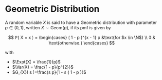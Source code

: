 # Geometric Distribution

A random variable $X$ is said to have a Geometric distribution with parameter $p \in (0, 1)$, written
$X \sim \mathrm{Geom}(p)$, if its pmf is given by

$$
ℙ( X = x ) = \begin{cases}
( 1 - p )^{x - 1} p
&\text{for $x \in \N$}⁡
\\
0 & \text{otherwise.}
\end{cases}
$$

with

- $\Expt(X) = \frac{1}{p}$
- $\Var(X) = \frac{1 - p}{p^{2}}$
- $G_{X}( s )=\frac{s p}{1 - s ( 1 - p )}$
